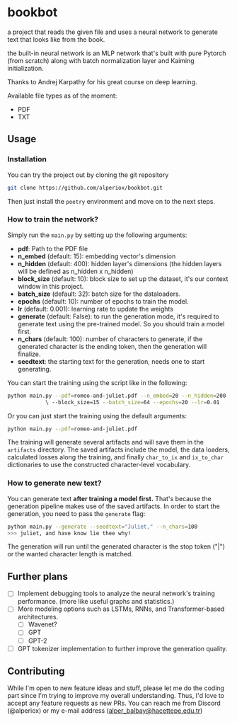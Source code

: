 # bookbot

a project that reads the given file and uses a neural network to generate text that looks like from the book.

the built-in neural network is an MLP network that's built with pure Pytorch (from scratch) along with batch normalization layer and Kaiming initialization.

Thanks to Andrej Karpathy for his great course on deep learning.

Available file types as of the moment:

- PDF
- TXT

## Usage

### Installation

You can try the project out by cloning the git repository

```bash
git clone https://github.com/alperiox/bookbot.git
```

Then just install the `poetry` environment and move on to the next steps.

### How to train the network?

Simply run the `main.py` by setting up the following arguments:

- __pdf__: Path to the PDF file
- __n_embed__ (default: 15): embedding vector's dimension
- __n_hidden__ (default: 400): hidden layer's dimensions (the hidden layers will be defined as n_hidden x n_hidden)
- __block_size__ (default: 10): block size to set up the dataset, it's our context window in this project.
- __batch_size__ (default: 32): batch size for the dataloaders.
- __epochs__ (default: 10): number of epochs to train the model.
- __lr__ (default: 0.001): learning rate to update the weights
- __generate__ (default: False): to run the generation mode, it's required to generate text using the pre-trained model. So you should train a model first.
- __n_chars__ (default: 100): number of characters to generate, if the generated character is the ending token, then the generation will finalize.
- __seedtext__: the starting text for the generation, needs one to start generating.

You can start the training using the script like in the following:

```bash
python main.py --pdf=romeo-and-juliet.pdf --n_embed=20 --n_hidden=200 
            \ --block_size=15 --batch_size=64 --epochs=20 --lr=0.01
```

Or you can just start the training using the default arguments:

```bash
python main.py --pdf=romeo-and-juliet.pdf
```

The training will generate several artifacts and will save them in the `artifacts` directory. The saved artifacts include the model, the data loaders, calculated losses along the training, and finally `char_to_ix` and `ix_to_char` dictionaries to use the constructed character-level vocabulary.

### How to generate new text?

You can generate text __after training a model first.__ That's because the generation pipeline makes use of the saved artifacts. In order to start the generation, you need to pass the `generate` flag:

```bash
python main.py --generate --seedtext="Juliet," --n_chars=100
>>> juliet, and have know lie thee why!
```

The generation will run until the generated character is the stop token ("|") or the wanted character length is matched.

## Further plans

- [ ] Implement debugging tools to analyze the neural network's training performance. (more like useful graphs and statistics.)
- [ ] More modeling options such as LSTMs, RNNs, and Transformer-based architectures.
  - [ ] Wavenet?
  - [ ] GPT
  - [ ] GPT-2
- [ ] GPT tokenizer implementation to further improve the generation quality.

## Contributing

While I'm open to new feature ideas and stuff, please let me do the coding part since I'm trying to improve my overall understanding. Thus, I'd love to accept any feature requests as new PRs. You can reach me from Discord (@alperiox) or my e-mail address (<alper_balbay@hacettepe.edu.tr>)
